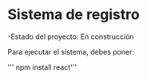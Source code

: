 <h1>Sistema de registro</h1>

-Estado del proyecto: En construcción

Para ejecutar el sistema, debes poner:

''' npm install react'''
